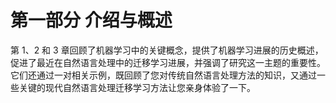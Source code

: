 # 第一部分 介绍与概述

第 1、2 和 3 章回顾了机器学习中的关键概念，提供了机器学习进展的历史概述，促进了最近在自然语言处理中的迁移学习进展，并强调了研究这一主题的重要性。它们还通过一对相关示例，既回顾了您对传统自然语言处理方法的知识，又通过一些关键的现代自然语言处理迁移学习方法让您亲身体验了一下。
